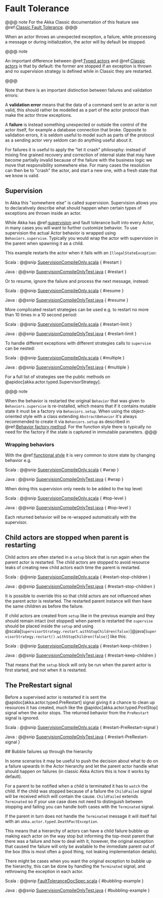 # Fault Tolerance

@@@ note
For the Akka Classic documentation of this feature see @ref:[Classic Fault Tolerance](../fault-tolerance.md).
@@@

When an actor throws an unexpected exception, a failure, while processing a message or during initialization, the actor
will by default be stopped.

@@@ note

An important difference between @ref:[Typed actors](actors.md) and @ref:[Classic actors](../actors.md) is that 
by default: the former are stopped if an exception is thrown and no supervision strategy is defined while in Classic they are restarted.

@@@

Note that there is an important distinction between failures and validation errors:

A **validation error** means that the data of a command sent to an actor is not valid, this should rather be modelled as a
part of the actor protocol than make the actor throw exceptions.

A **failure** is instead something unexpected or outside the control of the actor itself, for example a database connection
that broke. Opposite to validation errors, it is seldom useful to model such as parts of the protocol as a sending actor
very seldom can do anything useful about it.

For failures it is useful to apply the "let it crash" philosophy: instead of mixing fine grained recovery and correction
of internal state that may have become partially invalid because of the failure with the business logic we move that
responsibility somewhere else. For many cases the resolution can then be to "crash" the actor, and start a new one,
with a fresh state that we know is valid.

## Supervision

In Akka this "somewhere else" is called supervision. Supervision allows you to declaratively describe what should happen when certain types of exceptions are thrown inside an actor. 

While Akka has @ref:[supervision](../general/supervision.md) and fault tolerance built into every Actor, in many cases
you will want to further customize behavior. To use supervision the actual Actor behavior is wrapped using `Behaviors.supervise`. 
Typically you would wrap the actor with supervision in the parent when spawning it as a child.
 
This example restarts the actor when it fails with an `IllegalStateException`: 


Scala
:  @@snip [SupervisionCompileOnly.scala](/akka-actor-typed-tests/src/test/scala/docs/akka/typed/supervision/SupervisionCompileOnly.scala) { #restart }

Java
:  @@snip [SupervisionCompileOnlyTest.java](/akka-actor-typed-tests/src/test/java/jdocs/akka/typed/supervision/SupervisionCompileOnlyTest.java) { #restart }

Or to resume, ignore the failure and process the next message, instead:

Scala
:  @@snip [SupervisionCompileOnly.scala](/akka-actor-typed-tests/src/test/scala/docs/akka/typed/supervision/SupervisionCompileOnly.scala) { #resume }

Java
:  @@snip [SupervisionCompileOnlyTest.java](/akka-actor-typed-tests/src/test/java/jdocs/akka/typed/supervision/SupervisionCompileOnlyTest.java) { #resume }

More complicated restart strategies can be used e.g. to restart no more than 10
times in a 10 second period:

Scala
:  @@snip [SupervisionCompileOnly.scala](/akka-actor-typed-tests/src/test/scala/docs/akka/typed/supervision/SupervisionCompileOnly.scala) { #restart-limit }

Java
:  @@snip [SupervisionCompileOnlyTest.java](/akka-actor-typed-tests/src/test/java/jdocs/akka/typed/supervision/SupervisionCompileOnlyTest.java) { #restart-limit }

To handle different exceptions with different strategies calls to `supervise`
can be nested:

Scala
:  @@snip [SupervisionCompileOnly.scala](/akka-actor-typed-tests/src/test/scala/docs/akka/typed/supervision/SupervisionCompileOnly.scala) { #multiple }

Java
:  @@snip [SupervisionCompileOnlyTest.java](/akka-actor-typed-tests/src/test/java/jdocs/akka/typed/supervision/SupervisionCompileOnlyTest.java) { #multiple }

For a full list of strategies see the public methods on @apidoc[akka.actor.typed.SupervisorStrategy].

@@@ note

When the behavior is restarted the original `Behavior` that was given to `Behaviors.supervise` is re-installed,
which means that if it contains mutable state it must be a factory via `Behaviors.setup`. When using the
object-oriented style with a class extending `AbstractBehavior` it's always recommended to create it via
`Behaviors.setup` as described in @ref:[Behavior factory method](style-guide.md#behavior-factory-method).
For the function style there is typically no need for the factory if the state is captured in immutable
parameters.
@@@

### Wrapping behaviors

With the @ref:[functional style](style-guide.md#functional-versus-object-oriented-style) it is very common
to store state by changing behavior e.g.

Scala
:  @@snip [SupervisionCompileOnly.scala](/akka-actor-typed-tests/src/test/scala/docs/akka/typed/supervision/SupervisionCompileOnly.scala) { #wrap }

Java
:  @@snip [SupervisionCompileOnlyTest.java](/akka-actor-typed-tests/src/test/java/jdocs/akka/typed/supervision/SupervisionCompileOnlyTest.java) { #wrap }

When doing this supervision only needs to be added to the top level:

Scala
:  @@snip [SupervisionCompileOnly.scala](/akka-actor-typed-tests/src/test/scala/docs/akka/typed/supervision/SupervisionCompileOnly.scala) { #top-level }

Java
:  @@snip [SupervisionCompileOnlyTest.java](/akka-actor-typed-tests/src/test/java/jdocs/akka/typed/supervision/SupervisionCompileOnlyTest.java) { #top-level }

Each returned behavior will be re-wrapped automatically with the supervisor.

## Child actors are stopped when parent is restarting

Child actors are often started in a `setup` block that is run again when the parent actor is restarted.
The child actors are stopped to avoid resource leaks of creating new child actors each time the parent is restarted.

Scala
:  @@snip [SupervisionCompileOnly.scala](/akka-actor-typed-tests/src/test/scala/docs/akka/typed/supervision/SupervisionCompileOnly.scala) { #restart-stop-children }

Java
:  @@snip [SupervisionCompileOnlyTest.java](/akka-actor-typed-tests/src/test/java/jdocs/akka/typed/supervision/SupervisionCompileOnlyTest.java) { #restart-stop-children }

It is possible to override this so that child actors are not influenced when the parent actor is restarted.
The restarted parent instance will then have the same children as before the failure.

If child actors are created from `setup` like in the previous example and they should remain intact (not stopped)
when parent is restarted the `supervise` should be placed inside the `setup` and using
@scala[`SupervisorStrategy.restart.withStopChildren(false)`]@java[`SupervisorStrategy.restart().withStopChildren(false)`]
like this:

Scala
:  @@snip [SupervisionCompileOnly.scala](/akka-actor-typed-tests/src/test/scala/docs/akka/typed/supervision/SupervisionCompileOnly.scala) { #restart-keep-children }

Java
:  @@snip [SupervisionCompileOnlyTest.java](/akka-actor-typed-tests/src/test/java/jdocs/akka/typed/supervision/SupervisionCompileOnlyTest.java) { #restart-keep-children }

That means that the `setup` block will only be run when the parent actor is first started, and not when it is
restarted.

## The PreRestart signal

Before a supervised actor is restarted it is sent the @apidoc[akka.actor.typed.PreRestart] signal giving it a chance to clean up resources
it has created, much like the @apidoc[akka.actor.typed.PostStop] signal when the actor stops. 
The returned behavior from the `PreRestart` signal is ignored.

Scala
:  @@snip [SupervisionCompileOnly.scala](/akka-actor-typed-tests/src/test/scala/docs/akka/typed/supervision/SupervisionCompileOnly.scala) { #restart-PreRestart-signal }

Java
:  @@snip [SupervisionCompileOnlyTest.java](/akka-actor-typed-tests/src/test/java/jdocs/akka/typed/supervision/SupervisionCompileOnlyTest.java) { #restart-PreRestart-signal }

<a id="bubble"/>
## Bubble failures up through the hierarchy

In some scenarios it may be useful to push the decision about what to do on a failure upwards in the Actor hierarchy
 and let the parent actor handle what should happen on failures (in classic Akka Actors this is how it works by default).

For a parent to be notified when a child is terminated it has to `watch` the child. If the child was stopped because of
a failure the `ChildFailed` signal will be received which will contain the cause. `ChildFailed` extends `Terminated` so if
your use case does not need to distinguish between stopping and failing you can handle both cases with the `Terminated` signal.

If the parent in turn does not handle the `Terminated` message it will itself fail with an `akka.actor.typed.DeathPactException`.

This means that a hierarchy of actors can have a child failure bubble up making each actor on the way stop but informing the
top-most parent that there was a failure and how to deal with it, however, the original exception that caused the failure
will only be available to the immediate parent out of the box (this is most often a good thing, not leaking implementation details). 

There might be cases when you want the original exception to bubble up the hierarchy, this can be done by handling the 
`Terminated` signal, and rethrowing the exception in each actor.

 
Scala
:  @@snip [FaultToleranceDocSpec.scala](/akka-actor-typed-tests/src/test/scala/docs/akka/typed/FaultToleranceDocSpec.scala) { #bubbling-example }

Java
:  @@snip [SupervisionCompileOnlyTest.java](/akka-actor-typed-tests/src/test/java/jdocs/akka/typed/BubblingSample.java) { #bubbling-example }
